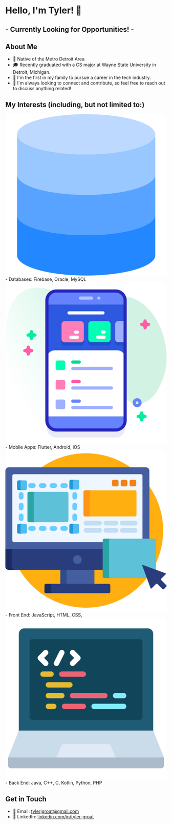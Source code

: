 # Hello, I'm Tyler! 👋

## - Currently Looking for Opportunities! -

## About Me
- 🏡 Native of the Metro Detroit Area
- 🎓 Recently graduated with a CS major at Wayne State University in Detroit, Michigan.
- 🥇 I'm the first in my family to pursue a career in the tech industry.
- 🤝 I'm always looking to connect and contribute, so feel free to reach out to discuss anything related!

## My Interests (including, but not limited to:)

![Database icon](database_icon.png) - Databases: Firebase, Oracle, MySQL
![Mobile app icon](mobile_app.png) - Mobile Apps: Flutter, Android, iOS
![Front end icon](front_end_icon.png) - Front End: JavaScript, HTML, CSS,
![Back end icon](back_end_icon.png) - Back End: Java, C++, C, Kotlin, Python, PHP

## Get in Touch

- 📨 Email: [tylerjgroat@gmail.com](mailto:tylerjgroat@gmail.com)
- 🔗 LinkedIn: [linkedin.com/in/tyler-groat](www.linkedin.com/in/tyler-groat)